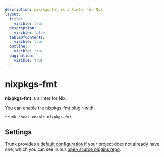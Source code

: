 ```yaml
---
description: nixpkgs-fmt is a linter for Nix
layout:
  title:
    visible: true
  description:
    visible: false
  tableOfContents:
    visible: true
  outline:
    visible: true
  pagination:
    visible: true
---
```


# nixpkgs-fmt

**nixpkgs-fmt** is a linter for Nix.

You can enable the nixpkgs-fmt plugin with

```shell
trunk check enable nixpkgs-fmt
```

## Settings



Trunk provides a [default configuration](https://github.com/trunk-io/plugins/tree/main/linters/nixpkgs-fmt) if your project does not already have one,
which you can see in our [open source plugins repo](https://github.com/trunk-io/plugins/tree/main).
